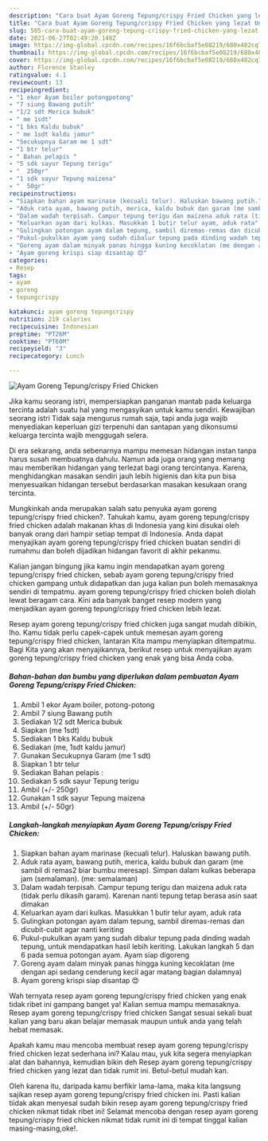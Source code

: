 ```yaml
---
description: "Cara buat Ayam Goreng Tepung/crispy Fried Chicken yang lezat Untuk Jualan"
title: "Cara buat Ayam Goreng Tepung/crispy Fried Chicken yang lezat Untuk Jualan"
slug: 505-cara-buat-ayam-goreng-tepung-crispy-fried-chicken-yang-lezat-untuk-jualan
date: 2021-06-27T02:49:20.148Z
image: https://img-global.cpcdn.com/recipes/16f6bcbaf5e08219/680x482cq70/ayam-goreng-tepungcrispy-fried-chicken-foto-resep-utama.jpg
thumbnail: https://img-global.cpcdn.com/recipes/16f6bcbaf5e08219/680x482cq70/ayam-goreng-tepungcrispy-fried-chicken-foto-resep-utama.jpg
cover: https://img-global.cpcdn.com/recipes/16f6bcbaf5e08219/680x482cq70/ayam-goreng-tepungcrispy-fried-chicken-foto-resep-utama.jpg
author: Florence Stanley
ratingvalue: 4.1
reviewcount: 13
recipeingredient:
- "1 ekor Ayam boiler potongpotong"
- "7 siung Bawang putih"
- "1/2 sdt Merica bubuk"
- " me 1sdt"
- "1 bks Kaldu bubuk"
- " me 1sdt kaldu jamur"
- "Secukupnya Garam me 1 sdt"
- "1 btr telur"
- " Bahan pelapis "
- "5 sdk sayur Tepung terigu"
- "  250gr"
- "1 sdk sayur Tepung maizena"
- "  50gr"
recipeinstructions:
- "Siapkan bahan ayam marinase (kecuali telur). Haluskan bawang putih."
- "Aduk rata ayam, bawang putih, merica, kaldu bubuk dan garam (me sambil di remas2 biar bumbu meresap). Simpan dalam kulkas beberapa jam (semalaman). (me: semalaman)"
- "Dalam wadah terpisah. Campur tepung terigu dan maizena aduk rata (tidak perlu dikasih garam). Karenan nanti tepung tetap berasa asin saat dimakan"
- "Keluarkan ayam dari kulkas. Masukkan 1 butir telur ayam, aduk rata"
- "Gulingkan potongan ayam dalam tepung, sambil diremas-remas dan dicubit-cubit agar nanti keriting"
- "Pukul-pukulkan ayam yang sudah dibalur tepung pada dinding wadah tepung, untuk mendapatkan hasil lebih keriting. Lakukan langkah 5 dan 6 pada semua potongan ayam. Ayam siap digoreng"
- "Goreng ayam dalam minyak panas hingga kuning kecoklatan (me dengan api sedang cenderung kecil agar matang bagian dalamnya)"
- "Ayam goreng krispi siap disantap 😍"
categories:
- Resep
tags:
- ayam
- goreng
- tepungcrispy

katakunci: ayam goreng tepungcrispy 
nutrition: 219 calories
recipecuisine: Indonesian
preptime: "PT26M"
cooktime: "PT60M"
recipeyield: "3"
recipecategory: Lunch

---
```



![Ayam Goreng Tepung/crispy Fried Chicken](https://img-global.cpcdn.com/recipes/16f6bcbaf5e08219/680x482cq70/ayam-goreng-tepungcrispy-fried-chicken-foto-resep-utama.jpg)

Jika kamu seorang istri, mempersiapkan panganan mantab pada keluarga tercinta adalah suatu hal yang mengasyikan untuk kamu sendiri. Kewajiban seorang istri Tidak saja mengurus rumah saja, tapi anda juga wajib menyediakan keperluan gizi terpenuhi dan santapan yang dikonsumsi keluarga tercinta wajib menggugah selera.

Di era  sekarang, anda sebenarnya mampu memesan hidangan instan tanpa harus susah membuatnya dahulu. Namun ada juga orang yang memang mau memberikan hidangan yang terlezat bagi orang tercintanya. Karena, menghidangkan masakan sendiri jauh lebih higienis dan kita pun bisa menyesuaikan hidangan tersebut berdasarkan masakan kesukaan orang tercinta. 



Mungkinkah anda merupakan salah satu penyuka ayam goreng tepung/crispy fried chicken?. Tahukah kamu, ayam goreng tepung/crispy fried chicken adalah makanan khas di Indonesia yang kini disukai oleh banyak orang dari hampir setiap tempat di Indonesia. Anda dapat menyajikan ayam goreng tepung/crispy fried chicken buatan sendiri di rumahmu dan boleh dijadikan hidangan favorit di akhir pekanmu.

Kalian jangan bingung jika kamu ingin mendapatkan ayam goreng tepung/crispy fried chicken, sebab ayam goreng tepung/crispy fried chicken gampang untuk didapatkan dan juga kalian pun boleh memasaknya sendiri di tempatmu. ayam goreng tepung/crispy fried chicken boleh diolah lewat beragam cara. Kini ada banyak banget resep modern yang menjadikan ayam goreng tepung/crispy fried chicken lebih lezat.

Resep ayam goreng tepung/crispy fried chicken juga sangat mudah dibikin, lho. Kamu tidak perlu capek-capek untuk memesan ayam goreng tepung/crispy fried chicken, lantaran Kita mampu menyiapkan ditempatmu. Bagi Kita yang akan menyajikannya, berikut resep untuk menyajikan ayam goreng tepung/crispy fried chicken yang enak yang bisa Anda coba.

<!--inarticleads1-->

##### Bahan-bahan dan bumbu yang diperlukan dalam pembuatan Ayam Goreng Tepung/crispy Fried Chicken:

1. Ambil 1 ekor Ayam boiler, potong-potong
1. Ambil 7 siung Bawang putih
1. Sediakan 1/2 sdt Merica bubuk
1. Siapkan  (me 1sdt)
1. Sediakan 1 bks Kaldu bubuk
1. Sediakan  (me, 1sdt kaldu jamur)
1. Gunakan Secukupnya Garam (me 1 sdt)
1. Siapkan 1 btr telur
1. Sediakan  Bahan pelapis :
1. Sediakan 5 sdk sayur Tepung terigu
1. Ambil  (+/- 250gr)
1. Gunakan 1 sdk sayur Tepung maizena
1. Ambil  (+/- 50gr)




<!--inarticleads2-->

##### Langkah-langkah menyiapkan Ayam Goreng Tepung/crispy Fried Chicken:

1. Siapkan bahan ayam marinase (kecuali telur). Haluskan bawang putih.
1. Aduk rata ayam, bawang putih, merica, kaldu bubuk dan garam (me sambil di remas2 biar bumbu meresap). Simpan dalam kulkas beberapa jam (semalaman). (me: semalaman)
1. Dalam wadah terpisah. Campur tepung terigu dan maizena aduk rata (tidak perlu dikasih garam). Karenan nanti tepung tetap berasa asin saat dimakan
1. Keluarkan ayam dari kulkas. Masukkan 1 butir telur ayam, aduk rata
1. Gulingkan potongan ayam dalam tepung, sambil diremas-remas dan dicubit-cubit agar nanti keriting
1. Pukul-pukulkan ayam yang sudah dibalur tepung pada dinding wadah tepung, untuk mendapatkan hasil lebih keriting. Lakukan langkah 5 dan 6 pada semua potongan ayam. Ayam siap digoreng
1. Goreng ayam dalam minyak panas hingga kuning kecoklatan (me dengan api sedang cenderung kecil agar matang bagian dalamnya)
1. Ayam goreng krispi siap disantap 😍




Wah ternyata resep ayam goreng tepung/crispy fried chicken yang enak tidak ribet ini gampang banget ya! Kalian semua mampu memasaknya. Resep ayam goreng tepung/crispy fried chicken Sangat sesuai sekali buat kalian yang baru akan belajar memasak maupun untuk anda yang telah hebat memasak.

Apakah kamu mau mencoba membuat resep ayam goreng tepung/crispy fried chicken lezat sederhana ini? Kalau mau, yuk kita segera menyiapkan alat dan bahannya, kemudian bikin deh Resep ayam goreng tepung/crispy fried chicken yang lezat dan tidak rumit ini. Betul-betul mudah kan. 

Oleh karena itu, daripada kamu berfikir lama-lama, maka kita langsung sajikan resep ayam goreng tepung/crispy fried chicken ini. Pasti kalian tiidak akan menyesal sudah bikin resep ayam goreng tepung/crispy fried chicken nikmat tidak ribet ini! Selamat mencoba dengan resep ayam goreng tepung/crispy fried chicken nikmat tidak rumit ini di tempat tinggal kalian masing-masing,oke!.


